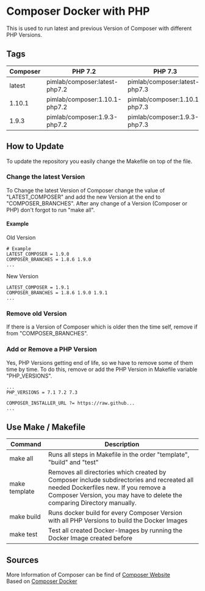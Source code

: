 # Composer Docker with PHP

This is used to run latest and previous Version of Composer with different PHP Versions.

## Tags

| Composer | PHP 7.2 | PHP 7.3 | PHP 7.4 |
|----------|------------------------|------------------------|------------------------|
| latest | pimlab/composer:latest-php7.2 | pimlab/composer:latest-php7.3 | pimlab/composer:latest-php7.4 |
| 1.10.1 | pimlab/composer:1.10.1-php7.2 | pimlab/composer:1.10.1-php7.3 | pimlab/composer:1.10.1-php7.4 |
| 1.9.3 | pimlab/composer:1.9.3-php7.2 | pimlab/composer:1.9.3-php7.3 | pimlab/composer:1.9.3-php7.4 |

## How to Update

To update the repository you easily change the Makefile on top of the file.

### Change the latest Version

To Change the latest Version of Composer change the value of "LATEST_COMPOSER" and add the new Version
at the end to "COMPOSER_BRANCHES". After any change of a Version (Composer or PHP) don't forgot to
run "make all".

#### Example

Old Version
```
# Example
LATEST_COMPOSER = 1.9.0
COMPOSER_BRANCHES = 1.8.6 1.9.0
...
```
New Version
```
LATEST_COMPOSER = 1.9.1
COMPOSER_BRANCHES = 1.8.6 1.9.0 1.9.1
...
```

### Remove old Version

If there is a Version of Composer which is older then the time self, remove if from "COMPOSER_BRANCHES".

### Add or Remove a PHP Version

Yes, PHP Versions getting end of life, so we have to remove some of them time by time. To do this, remove or add the PHP Version
in Makefile variable "PHP_VERSIONS". 

```
...
PHP_VERSIONS = 7.1 7.2 7.3

COMPOSER_INSTALLER_URL ?= https://raw.github...
...
```

## Use Make / Makefile

| Command | Description |
|---------------|----------------------------------------------------------------------------------------------------------------------------------------------------------------------------------------------------------------|
| make all | Runs all steps in Makefile in the order "template", "build" and "test" |
| make template | Removes all directories which created by Composer include subdirectories and recreated all needed Dockerfiles new. If you remove a Composer Version, you may have to delete the comparing Directory manually.  |
| make build | Runs docker build for every Composer Version with all PHP Versions to build the Docker Images |
| make test | Test all created Docker-Images by running the Docker Image created before |

## Sources

More Information of Composer can be find of [Composer Website](https://getcomposer.org)  
Based on [Composer Docker](https://github.com/composer/docker)
